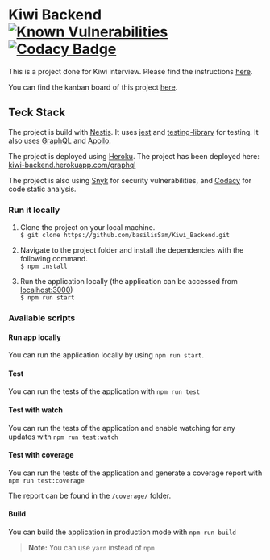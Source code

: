 # Kiwi Backend [![Known Vulnerabilities](https://snyk.io/test/github/basilisSam/Kiwi_Backend/badge.svg)](https://snyk.io/test/github/basilisSam/Kiwi_Backend) [![Codacy Badge](https://app.codacy.com/project/badge/Grade/8f53b67475a84853b1cdf1fcea71d0eb)](https://www.codacy.com/gh/basilisSam/Kiwi_Backend/dashboard?utm_source=github.com&amp;utm_medium=referral&amp;utm_content=basilisSam/Kiwi_Backend&amp;utm_campaign=Badge_Grade)

This is a project done for Kiwi interview. Please find the instructions [here](https://github.com/basilisSam/Kiwi/wiki/Kiwi-Assignment).

You can find the kanban board of this project [here](https://github.com/basilisSam/Kiwi_Backend/projects/2).

## Teck Stack

The project is build with [Nestjs](https://nestjs.com/). It uses [jest](https://jestjs.io/) and [testing-library](https://testing-library.com/) for testing. It also uses [GraphQL](https://graphql.org/) and [Apollo](https://www.apollographql.com/).

The project is deployed using [Heroku](https://dashboard.heroku.com/). The project has been deployed here: [kiwi-backend.herokuapp.com/graphql](kiwi-backend.herokuapp.com/graphql)

The project is also using [Snyk](https://snyk.io/) for security vulnerabilities, and [Codacy](https://www.codacy.com/) for code static analysis.

### Run it locally

1. Clone the project on your local machine. <br/>
   `$ git clone https://github.com/basilisSam/Kiwi_Backend.git`

1. Navigate to the project folder and install the dependencies with the following command. <br/>
   `$ npm install`

1. Run the application locally (the application can be accessed from [localhost:3000](http://localhost:3000/)) <br/>
   `$ npm run start`

### Available scripts

#### Run app locally
You can run the application locally by using `npm run start`.

#### Test
You can run the tests of the application with `npm run test`

#### Test with watch
You can run the tests of the application and enable watching for any updates with `npm run test:watch`

#### Test with coverage

You can run the tests of the application and generate a coverage report with `npm run test:coverage`

The report can be found in the `/coverage/` folder.

#### Build

You can build the application in production mode with `npm run build`

> **Note:** You can use `yarn` instead of `npm`
